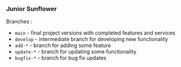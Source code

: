 ### Junior Sunflower

Branches :
* `main` - final project versions with completed features and services
* `develop` - intermediate branch for developing new functionality
* `add-*` - branch for adding some feature
* `update-*` - branch for updating some functionality
* `bugfix-*` - branch for bug fix updates 
